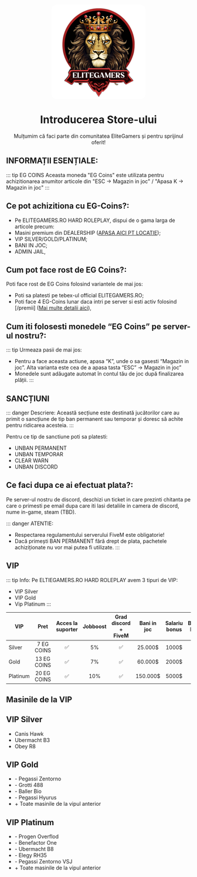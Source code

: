<img src="../public/elitegamers.png" alt="pozaRegulament" width="256" height="256" style="display: block; margin: 0px auto; border-radius: 1%; border-radius: 5%;">

# <center>**Introducerea Store-ului**</center>


 <center>Mulțumim că faci parte din comunitatea EliteGamers și pentru sprijinul oferit!</center> 

##  INFORMAȚII ESENȚIALE:

::: tip EG COINS
Aceasta moneda "EG Coins" este utilizata pentru achizitionarea anumitor articole din "ESC -> Magazin in joc" / "Apasa K -> Magazin in joc"
:::

## Ce pot achizitiona cu EG-Coins?:
 - Pe ELITEGAMERS.RO HARD ROLEPLAY, dispui de o gama larga de articole precum:
 - Masini premium din DEALERSHIP ([APASA AICI PT LOCATIE](../public/store/dealership.png));
 - VIP SILVER/GOLD/PLATINUM;
 - BANI IN JOC;
 - ADMIN JAIL,

 ## Cum pot face rost de EG Coins?:
 Poti face rost de EG Coins folosind variantele de mai jos:
 - Poti sa platesti pe tebex-ul official ELITEGAMERS.RO;
 - Poti face 4 EG-Coins lunar daca intri pe server si esti activ folosind [/premii] ([Mai multe detalii aici](https://wiki.elitegamers.ro/general/rewards.html)),

## Cum iti folosesti monedele “EG Coins” pe server-ul nostru?: 
::: tip Urmeaza pasii de mai jos:
- Pentru a face aceasta actiune, apasa “K”, unde o sa gasesti “Magazin in joc”. Alta varianta este cea de a apasa tasta “ESC” -> Magazin in joc” 
- Monedele sunt adăugate automat în contul tău de joc după finalizarea plății.
:::

##  SANCȚIUNI
::: danger Descriere:
Această secțiune este destinată jucătorilor care au primit o sancțiune de tip ban permanent sau temporar și doresc să achite pentru ridicarea acesteia.
::: 

Pentru ce tip de sanctiune poti sa platesti:
-  UNBAN PERMANENT
-  UNBAN TEMPORAR
-  CLEAR WARN
-  UNBAN DISCORD

## Ce faci dupa ce ai efectuat plata?:  
 Pe server-ul nostru de discord, deschizi un ticket in care prezinti chitanta pe care o primesti pe email dupa care iti lasi detaliile in camera de discord, nume in-game, steam (TBD). 
 

::: danger ATENTIE:
- Respectarea regulamentului serverului FiveM este obligatorie!
- Dacă primești BAN PERMANENT fără drept de plata, pachetele achiziționate nu vor mai putea fi utilizate.
:::

## VIP
::: tip Info:
 Pe ELTIEGAMERS.RO HARD ROLEPLAY avem 3 tipuri de VIP:
 - VIP Silver
 - VIP Gold
 - Vip Platinum
 :::


| VIP           | Pret             | Acces la suporter | Jobboost | Grad discord + FiveM | Bani in joc | Salariu bonus | BattlePass Premium | Priority Queue |
| ------------- | :-----------:    | :----:            | :----: | :----: | :----:   | :----: | :----: | :----: 
| Silver        |   7 EG COINS     |  ✅               | 5%  |  ✅      | 25.000$  | 1000$ | ❌ | Tier 1 |
| Gold          |   13 EG COINS    |  ✅               | 7%  |  ✅      | 60.000$  | 2000$ | ✅ | Tier 2 |
| Platinum      |   20 EG COINS    |  ✅               | 10% |  ✅      | 150.000$ | 5000$ | ✅ | Tier 3 |

## Masinile de la VIP


<div class="vip-selection">
  <div class="box-container">
    <div class="box">
    <h2>VIP Silver</h2>
    <ul>
      <li>Canis Hawk</li>
      <li>Ubermacht B3</li>
      <li>Obey R8</li>
    </ul>
  </div>

  <div class="box">
    <h2>VIP Gold</h2>
    <ul>
      <li> - Pegassi Zentorno</li>
      <li> - Grotti 488</li>
      <li> - Baller Bio</li>
      <li> - Pegassi Hyurus</li>
      <li> + Toate masinile de la vipul anterior</li>
    </ul>
  </div>

  <div class="box">
    <h2>VIP Platinum</h2>
    <ul>
      <li> - Progen Overflod</li>
      <li> - Benefactor One</li>
      <li> - Ubermacht B8</li>
      <li> - Elegy RH35</li>
      <li> - Pegassi Zentorno VSJ</li>
      <li> + Toate masinile de la vipul anterior</li>
        </ul>
    </div>
  </div>
</div>


